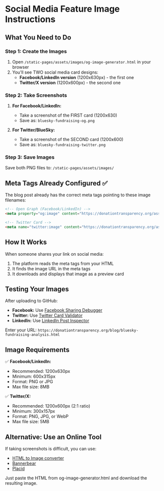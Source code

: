 # Social Media Feature Image Instructions

## What You Need to Do

### Step 1: Create the Images
1. Open `/static-pages/assets/images/og-image-generator.html` in your browser
2. You'll see TWO social media card designs:
   - **Facebook/LinkedIn version** (1200x630px) - the first one
   - **Twitter/X version** (1200x600px) - the second one

### Step 2: Take Screenshots
1. **For Facebook/LinkedIn:**
   - Take a screenshot of the FIRST card (1200x630)
   - Save as: `bluesky-fundraising-og.png`
   
2. **For Twitter/BlueSky:**
   - Take a screenshot of the SECOND card (1200x600)
   - Save as: `bluesky-fundraising-twitter.png`

### Step 3: Save Images
Save both PNG files to: `/static-pages/assets/images/`

## Meta Tags Already Configured ✅

The blog post already has the correct meta tags pointing to these image filenames:

```html
<!-- Open Graph (Facebook/LinkedIn) -->
<meta property="og:image" content="https://donationtransparency.org/assets/images/bluesky-fundraising-og.png">

<!-- Twitter Card -->
<meta name="twitter:image" content="https://donationtransparency.org/assets/images/bluesky-fundraising-twitter.png">
```

## How It Works

When someone shares your link on social media:
1. The platform reads the meta tags from your HTML
2. It finds the image URL in the meta tags
3. It downloads and displays that image as a preview card

## Testing Your Images

After uploading to GitHub:
- **Facebook:** Use [Facebook Sharing Debugger](https://developers.facebook.com/tools/debug/)
- **Twitter:** Use [Twitter Card Validator](https://cards-dev.twitter.com/validator)
- **LinkedIn:** Use [LinkedIn Post Inspector](https://www.linkedin.com/post-inspector/)

Enter your URL: `https://donationtransparency.org/blog/bluesky-fundraising-analysis.html`

## Image Requirements

✅ **Facebook/LinkedIn:**
- Recommended: 1200x630px
- Minimum: 600x315px
- Format: PNG or JPG
- Max file size: 8MB

✅ **Twitter/X:**
- Recommended: 1200x600px (2:1 ratio)
- Minimum: 300x157px
- Format: PNG, JPG, or WebP
- Max file size: 5MB

## Alternative: Use an Online Tool

If taking screenshots is difficult, you can use:
- [HTML to Image converter](https://htmlcsstoimage.com/)
- [Bannerbear](https://www.bannerbear.com/)
- [Placid](https://placid.app/)

Just paste the HTML from og-image-generator.html and download the resulting image.